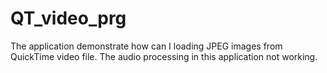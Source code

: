 QT_video_prg
============

The application demonstrate how can I loading JPEG images from QuickTime video file. The audio processing in this application not working.